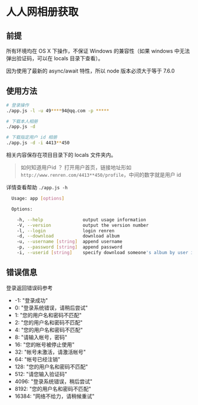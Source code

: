 # 人人网相册获取

## 前提

所有环境均在 OS X 下操作，不保证 Windows 的兼容性（如果 windows 中无法弹出验证码，可以在 locals 目录下查看）。

因为使用了最新的 async/await 特性，所以 node 版本必须大于等于 7.6.0

## 使用方法

```bash
# 登录操作
./app.js -l -u 49****94@qq.com -p *****

# 下载本人相册
./app.js -d

# 下载指定用户 id 相册
./app.js -d -i 4413**450
```

相关内容保存在项目目录下的 locals 文件夹内。

> 如何知道用户id ？
> 打开用户首页，链接地址形如 `http://www.renren.com/4413**450/profile`，中间的数字就是用户 id

详情查看帮助 `./app.js -h`

```bash
  Usage: app [options]

  Options:

    -h, --help               output usage information
    -V, --version            output the version number
    -l, --login              login renren
    -d, --download           download album
    -u, --username [string]  append username
    -p, --password [string]  append password
    -i, --userid [string]    specify download someone's album by user id
```

## 错误信息

登录返回错误码参考

- -1: "登录成功"
- 0: "登录系统错误，请稍后尝试"
- 1: "您的用户名和密码不匹配"
- 2: "您的用户名和密码不匹配"
- 4: "您的用户名和密码不匹配"
- 8: "请输入帐号，密码"
- 16: "您的帐号被停止使用"
- 32: "帐号未激活，请激活帐号"
- 64: "帐号已经注销"
- 128: "您的用户名和密码不匹配"
- 512: "请您输入验证码"
- 4096: "登录系统错误，稍后尝试"
- 8192: "您的用户名和密码不匹配"
- 16384: "网络不给力，请稍候重试"